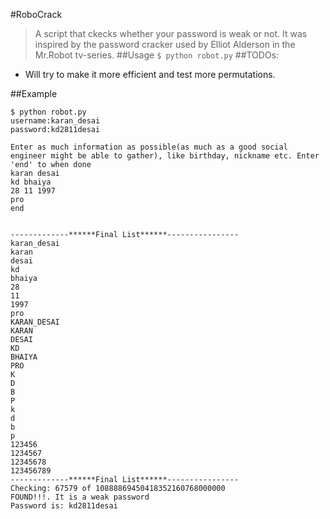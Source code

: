 #RoboCrack
>A script that ckecks whether your password is weak or not. It was inspired by the password cracker used by Elliot Alderson in the Mr.Robot tv-series.
##Usage
```$ python robot.py```
##TODOs:
* Will try to make it more efficient and test more permutations.

##Example
```
$ python robot.py 
username:karan_desai
password:kd2811desai

Enter as much information as possible(as much as a good social engineer might be able to gather), like birthday, nickname etc. Enter 'end' to when done
karan desai
kd bhaiya
28 11 1997
pro
end


-------------******Final List******----------------
karan_desai
karan
desai
kd
bhaiya
28
11
1997
pro
KARAN_DESAI
KARAN
DESAI
KD
BHAIYA
PRO
K
D
B
P
k
d
b
p
123456
1234567
12345678
123456789
-------------******Final List******----------------
Checking: 67579 of 10888869450418352160768000000    
FOUND!!!. It is a weak password
Password is: kd2811desai
```

